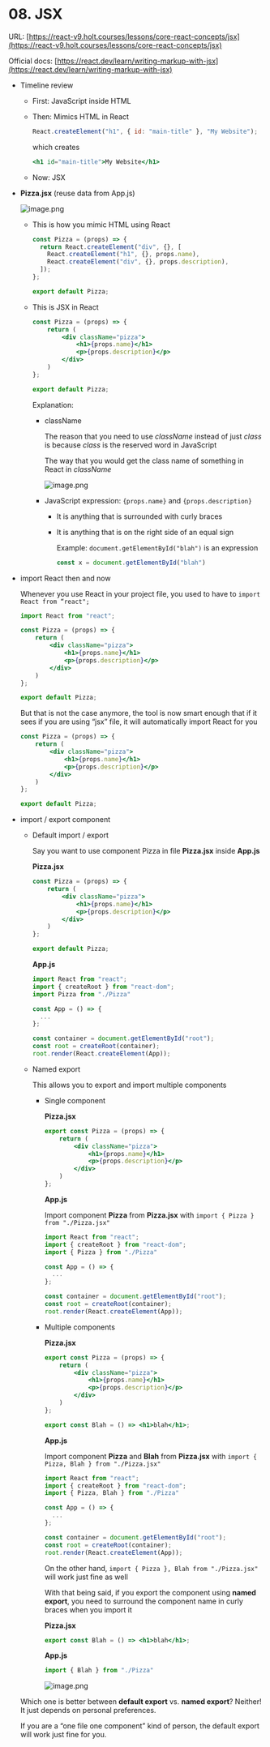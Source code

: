 # 08. JSX

URL: [https://react-v9.holt.courses/lessons/core-react-concepts/jsx](https://react-v9.holt.courses/lessons/core-react-concepts/jsx)

Official docs: [https://react.dev/learn/writing-markup-with-jsx](https://react.dev/learn/writing-markup-with-jsx)

- Timeline review
    - First: JavaScript inside HTML
    - Then: Mimics HTML in React
        
        ```jsx
        React.createElement("h1", { id: "main-title" }, "My Website");
        ```
        
        which creates
        
        ```jsx
        <h1 id="main-title">My Website</h1>
        ```
        
    - Now: JSX
- **Pizza.jsx** (reuse data from App.js)
    
    ![image.png](./image/image_01.png)
    
    - This is how you mimic HTML using React
        
        ```jsx
        const Pizza = (props) => {
          return React.createElement("div", {}, [
            React.createElement("h1", {}, props.name),
            React.createElement("div", {}, props.description),
          ]);
        };
        
        export default Pizza;
        ```
        
    - This is JSX in React
        
        ```jsx
        const Pizza = (props) => {
        	return (
        		<div className="pizza">
        			<h1>{props.name}</h1>
        			<p>{props.description}</p>
        		</div>
        	)
        };
        
        export default Pizza;
        ```
        
        Explanation:
        
        - className
            
            The reason that you need to use *className* instead of just *class* is because *class* is the reserved word in JavaScript
            
            The way that you would get the class name of something in React in *className*
            
            ![image.png](./image/image_02.png)
            
        - JavaScript expression: `{props.name}`  and `{props.description}`
            - It is anything that is surrounded with curly braces
            - It is anything that is on the right side of an equal sign
                
                Example: `document.getElementById("blah")`  is an expression
                
                ```jsx
                const x = document.getElementById("blah")
                ```
                
- import React then and now
    
    Whenever you use React in your project file, you used to have to `import React from “react";` 
    
    ```jsx
    import React from "react";
    
    const Pizza = (props) => {
    	return (
    		<div className="pizza">
    			<h1>{props.name}</h1>
    			<p>{props.description}</p>
    		</div>
    	)
    };
    
    export default Pizza;
    ```
    
    But that is not the case anymore, the tool is now smart enough that if it sees if you are using “jsx” file, it will automatically import React for you
    
    ```jsx
    const Pizza = (props) => {
    	return (
    		<div className="pizza">
    			<h1>{props.name}</h1>
    			<p>{props.description}</p>
    		</div>
    	)
    };
    
    export default Pizza;
    ```
    
- import / export component
    - Default import / export
        
        Say you want to use component Pizza in file **Pizza.jsx** inside **App.js**
        
        **Pizza.jsx**
        
        ```jsx
        const Pizza = (props) => {
        	return (
        		<div className="pizza">
        			<h1>{props.name}</h1>
        			<p>{props.description}</p>
        		</div>
        	)
        };
        
        export default Pizza;
        ```
        
        **App.js**
        
        ```jsx
        import React from "react";
        import { createRoot } from "react-dom";
        import Pizza from "./Pizza"
        
        const App = () => {
          ...
        };
        
        const container = document.getElementById("root");
        const root = createRoot(container);
        root.render(React.createElement(App));
        ```
        
    - Named export
        
        This allows you to export and import multiple components
        
        - Single component
            
            **Pizza.jsx**
            
            ```jsx
            export const Pizza = (props) => {
            	return (
            		<div className="pizza">
            			<h1>{props.name}</h1>
            			<p>{props.description}</p>
            		</div>
            	)
            };
            ```
            
            **App.js**
            
            Import component **Pizza** from **Pizza.jsx** with `import { Pizza } from "./Pizza.jsx"`
            
            ```jsx
            import React from "react";
            import { createRoot } from "react-dom";
            import { Pizza } from "./Pizza"
            
            const App = () => {
              ...
            };
            
            const container = document.getElementById("root");
            const root = createRoot(container);
            root.render(React.createElement(App));
            ```
            
        - Multiple components
            
            **Pizza.jsx**
            
            ```jsx
            export const Pizza = (props) => {
            	return (
            		<div className="pizza">
            			<h1>{props.name}</h1>
            			<p>{props.description}</p>
            		</div>
            	)
            };
            
            export const Blah = () => <h1>blah</h1>;
            ```
            
            **App.js**
            
            Import component **Pizza** and **Blah** from **Pizza.jsx** with `import { Pizza, Blah } from "./Pizza.jsx"`
            
            ```jsx
            import React from "react";
            import { createRoot } from "react-dom";
            import { Pizza, Blah } from "./Pizza"
            
            const App = () => {
              ...
            };
            
            const container = document.getElementById("root");
            const root = createRoot(container);
            root.render(React.createElement(App));
            ```
            
            On the other hand, `import { Pizza }, Blah from "./Pizza.jsx"`  will work just fine as well
            
            With that being said, if you export the component using **named export**, you need to surround the component name in curly braces when you import it
            
            **Pizza.jsx**
            
            ```jsx
            export const Blah = () => <h1>blah</h1>;
            ```
            
            **App.js**
            
            ```jsx
            import { Blah } from "./Pizza"
            ```
            
            ![image.png](./image/image_03.png)
            
    
    Which one is better between **default export** vs. **named export**? Neither! It just depends on personal preferences.
    
    If you are a “one file one component” kind of person, the default export will work just fine for you.